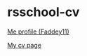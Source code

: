 # rsschool-cv

[Me profile (Faddey11)](https://Faddey11.github.io/rsschool-cv/cv)

[My cv page](https://Faddey11.github.io/rsschool-cv/cv)